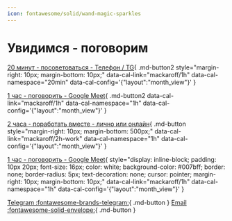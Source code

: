 ```yaml
---
icon: fontawesome/solid/wand-magic-sparkles
---
```

# Увидимся - поговорим

[20 минут - посоветоваться - Телефон / TG](#){
  .md-button2
  style="margin-right: 10px; margin-bottom: 10px;"
  data-cal-link="mackaroff/1h"
  data-cal-namespace="20min"
  data-cal-config='{"layout":"month_view"}'
}


[1 час - поговорить - Google Meet](#){
  .md-button2
  data-cal-link="mackaroff/1h"
  data-cal-namespace="1h"
  data-cal-config='{"layout":"month_view"}'
}

[2 часа - поработать вместе - лично или онлайн](#){
  .md-button
  style="margin-right: 10px; margin-bottom: 500px;"
  data-cal-link="mackaroff/2h-work"
  data-cal-namespace="1h"
  data-cal-config='{"layout":"month_view"}'
}

[1 час - поговорить - Google Meet](#){
  style="display: inline-block; padding: 10px 20px; font-size: 16px; color: white; background-color: #007bff; border: none; border-radius: 5px; text-decoration: none; cursor: pointer; margin-right: 10px; margin-bottom: 10px;"
  data-cal-link="mackaroff/1h"
  data-cal-namespace="1h"
  data-cal-config='{"layout":"month_view"}'
}

[Telegram  :fontawesome-brands-telegram:](https://t.me/Mackaroff){ .md-button }
[Email  :fontawesome-solid-envelope:](mailto:mackaroff@mackaroff.com){ .md-button }
